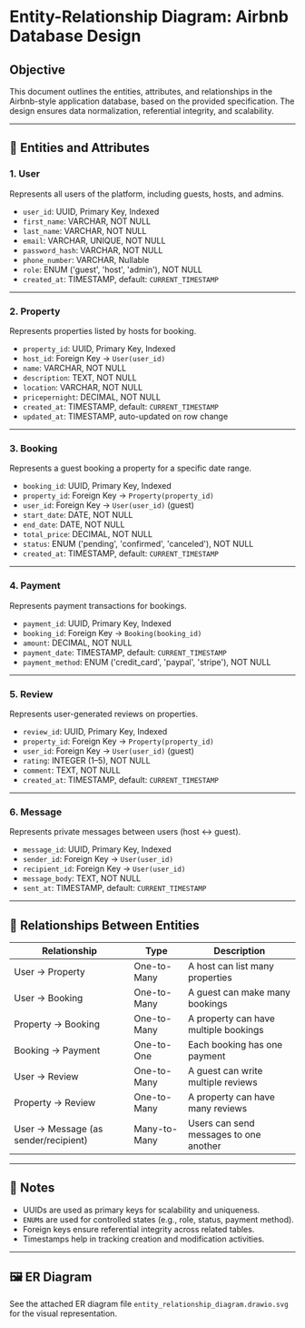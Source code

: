 # Entity-Relationship Diagram: Airbnb Database Design

## Objective

This document outlines the entities, attributes, and relationships in the Airbnb-style application database, based on the provided specification. The design ensures data normalization, referential integrity, and scalability.

---

## 🧱 Entities and Attributes

### 1. **User**
Represents all users of the platform, including guests, hosts, and admins.

- `user_id`: UUID, Primary Key, Indexed
- `first_name`: VARCHAR, NOT NULL
- `last_name`: VARCHAR, NOT NULL
- `email`: VARCHAR, UNIQUE, NOT NULL
- `password_hash`: VARCHAR, NOT NULL
- `phone_number`: VARCHAR, Nullable
- `role`: ENUM ('guest', 'host', 'admin'), NOT NULL
- `created_at`: TIMESTAMP, default: `CURRENT_TIMESTAMP`

---

### 2. **Property**
Represents properties listed by hosts for booking.

- `property_id`: UUID, Primary Key, Indexed
- `host_id`: Foreign Key → `User(user_id)`
- `name`: VARCHAR, NOT NULL
- `description`: TEXT, NOT NULL
- `location`: VARCHAR, NOT NULL
- `pricepernight`: DECIMAL, NOT NULL
- `created_at`: TIMESTAMP, default: `CURRENT_TIMESTAMP`
- `updated_at`: TIMESTAMP, auto-updated on row change

---

### 3. **Booking**
Represents a guest booking a property for a specific date range.

- `booking_id`: UUID, Primary Key, Indexed
- `property_id`: Foreign Key → `Property(property_id)`
- `user_id`: Foreign Key → `User(user_id)` (guest)
- `start_date`: DATE, NOT NULL
- `end_date`: DATE, NOT NULL
- `total_price`: DECIMAL, NOT NULL
- `status`: ENUM ('pending', 'confirmed', 'canceled'), NOT NULL
- `created_at`: TIMESTAMP, default: `CURRENT_TIMESTAMP`

---

### 4. **Payment**
Represents payment transactions for bookings.

- `payment_id`: UUID, Primary Key, Indexed
- `booking_id`: Foreign Key → `Booking(booking_id)`
- `amount`: DECIMAL, NOT NULL
- `payment_date`: TIMESTAMP, default: `CURRENT_TIMESTAMP`
- `payment_method`: ENUM ('credit_card', 'paypal', 'stripe'), NOT NULL

---

### 5. **Review**
Represents user-generated reviews on properties.

- `review_id`: UUID, Primary Key, Indexed
- `property_id`: Foreign Key → `Property(property_id)`
- `user_id`: Foreign Key → `User(user_id)` (guest)
- `rating`: INTEGER (1–5), NOT NULL
- `comment`: TEXT, NOT NULL
- `created_at`: TIMESTAMP, default: `CURRENT_TIMESTAMP`

---

### 6. **Message**
Represents private messages between users (host ↔ guest).

- `message_id`: UUID, Primary Key, Indexed
- `sender_id`: Foreign Key → `User(user_id)`
- `recipient_id`: Foreign Key → `User(user_id)`
- `message_body`: TEXT, NOT NULL
- `sent_at`: TIMESTAMP, default: `CURRENT_TIMESTAMP`

---

## 🔗 Relationships Between Entities

| Relationship                              | Type           | Description                                      |
|-------------------------------------------|----------------|--------------------------------------------------|
| User → Property                            | One-to-Many    | A host can list many properties                  |
| User → Booking                             | One-to-Many    | A guest can make many bookings                   |
| Property → Booking                         | One-to-Many    | A property can have multiple bookings            |
| Booking → Payment                          | One-to-One     | Each booking has one payment                     |
| User → Review                              | One-to-Many    | A guest can write multiple reviews               |
| Property → Review                          | One-to-Many    | A property can have many reviews                 |
| User → Message (as sender/recipient)       | Many-to-Many   | Users can send messages to one another           |

---

## 📌 Notes

- UUIDs are used as primary keys for scalability and uniqueness.
- `ENUM`s are used for controlled states (e.g., role, status, payment method).
- Foreign keys ensure referential integrity across related tables.
- Timestamps help in tracking creation and modification activities.

---

## 🖼️ ER Diagram

See the attached ER diagram file `entity_relationship_diagram.drawio.svg` for the visual representation.

